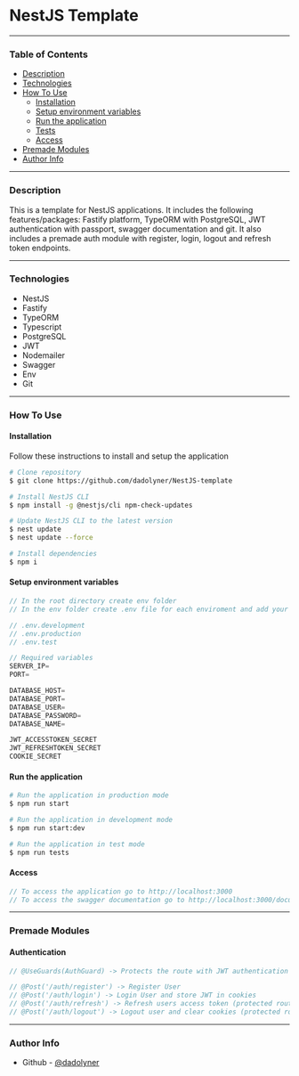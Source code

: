 # NestJS Template

---

### Table of Contents

- [Description](#description)
- [Technologies](#technologies)
- [How To Use](#how-to-use)
    - [Installation](#installation)
    - [Setup environment variables](#setup-environment-variables)
    - [Run the application](#run-the-application)
    - [Tests](#tests)
    - [Access](#access)
- [Premade Modules](#premade-modules)
- [Author Info](#author-info)

---

### Description

This is a template for NestJS applications. It includes the following features/packages:
Fastify platform, TypeORM with PostgreSQL, JWT authentication with passport, swagger documentation and git.
It also includes a premade auth module with register, login, logout and refresh token endpoints.

---

### Technologies

- NestJS
- Fastify
- TypeORM
- Typescript
- PostgreSQL
- JWT
- Nodemailer
- Swagger
- Env
- Git

---

### How To Use

#### Installation

Follow these instructions to install and setup the application

```bash
# Clone repository
$ git clone https://github.com/dadolyner/NestJS-template
```

```bash
# Install NestJS CLI
$ npm install -g @nestjs/cli npm-check-updates

# Update NestJS CLI to the latest version
$ nest update
$ nest update --force
```

```bash
# Install dependencies
$ npm i
```

#### Setup environment variables

```ts
// In the root directory create env folder
// In the env folder create .env file for each enviroment and add your variables

// .env.development
// .env.production
// .env.test

// Required variables
SERVER_IP=
PORT=

DATABASE_HOST=
DATABASE_PORT=
DATABASE_USER=
DATABASE_PASSWORD=
DATABASE_NAME=

JWT_ACCESSTOKEN_SECRET
JWT_REFRESHTOKEN_SECRET
COOKIE_SECRET
```

#### Run the application

```bash
# Run the application in production mode
$ npm run start
```

```bash
# Run the application in development mode
$ npm run start:dev
```

```bash
# Run the application in test mode
$ npm run tests
```

#### Access

```ts
// To access the application go to http://localhost:3000
// To access the swagger documentation go to http://localhost:3000/documentation
```

---

### Premade Modules

#### Authentication
```ts
// @UseGuards(AuthGuard) -> Protects the route with JWT authentication

// @Post('/auth/register') -> Register User
// @Post('/auth/login') -> Login User and store JWT in cookies
// @Post('/auth/refresh') -> Refresh users access token (protected route)
// @Post('/auth/logout') -> Logout user and clear cookies (protected route)
```

---

### Author Info

- Github - [@dadolyner](https://github.com/dadolyner)